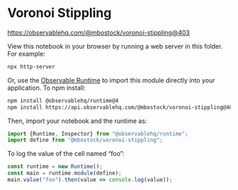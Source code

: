 # Voronoi Stippling

https://observablehq.com/@mbostock/voronoi-stippling@403

View this notebook in your browser by running a web server in this folder. For
example:

~~~sh
npx http-server
~~~

Or, use the [Observable Runtime](https://github.com/observablehq/runtime) to
import this module directly into your application. To npm install:

~~~sh
npm install @observablehq/runtime@4
npm install https://api.observablehq.com/@mbostock/voronoi-stippling@403.tgz?v=3
~~~

Then, import your notebook and the runtime as:

~~~js
import {Runtime, Inspector} from "@observablehq/runtime";
import define from "@mbostock/voronoi-stippling";
~~~

To log the value of the cell named “foo”:

~~~js
const runtime = new Runtime();
const main = runtime.module(define);
main.value("foo").then(value => console.log(value));
~~~
